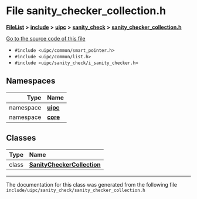 

# File sanity\_checker\_collection.h



[**FileList**](files.md) **>** [**include**](dir_d44c64559bbebec7f509842c48db8b23.md) **>** [**uipc**](dir_9f30510905f1286cc334e7ecdb1aceca.md) **>** [**sanity\_check**](dir_bc94a01fec317e710a764ca285cf9c79.md) **>** [**sanity\_checker\_collection.h**](sanity__checker__collection_8h.md)

[Go to the source code of this file](sanity__checker__collection_8h_source.md)



* `#include <uipc/common/smart_pointer.h>`
* `#include <uipc/common/list.h>`
* `#include <uipc/sanity_check/i_sanity_checker.h>`













## Namespaces

| Type | Name |
| ---: | :--- |
| namespace | [**uipc**](namespaceuipc.md) <br> |
| namespace | [**core**](namespaceuipc_1_1core.md) <br> |


## Classes

| Type | Name |
| ---: | :--- |
| class | [**SanityCheckerCollection**](classuipc_1_1core_1_1_sanity_checker_collection.md) <br> |



















































------------------------------
The documentation for this class was generated from the following file `include/uipc/sanity_check/sanity_checker_collection.h`

